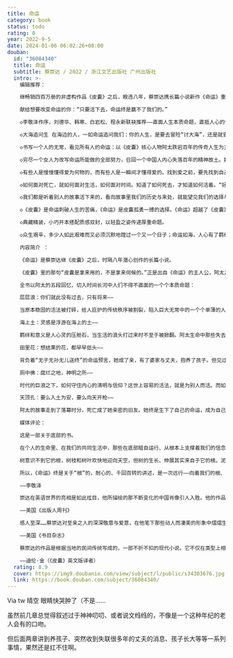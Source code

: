 ```yaml
---
title: 命运
category: book
status: todo
rating: 0
year: 2022-9-5
date: 2024-01-06 06:02:26+08:00
douban:
  id: "36084340"
  title: 命运
  subtitle: 蔡崇达 / 2022 / 浙江文艺出版社 广州出版社
  intro: >-
    编辑推荐：

    继畅销四百万册的非虚构作品《皮囊》之后，睽违八年，蔡崇达携长篇小说新作《命运》重磅归来！

    献给想要改变命运的你：“只要活下去，命运终是赢不了我们的。”

    ◇李敬泽作序，刘德华、韩寒、白岩松、程永新联袂推荐——直面人生本质命题，直抵人心的惊喜之作。

    ◇大海追问生 在海边的人，一如命运追问我们：你的人生，是要去冒险“讨大海”，还是就安逸“讨小海”？你想要怎么活？你找到要成为的自己了吗？

    ◇书写一个人的无常，看见所有人的命运：以《皮囊》核心人物阿太跌宕百年的传奇人生为主线，那些与命运咬牙切齿的搏斗，那些沉默寡言的爱与矢志不忘的告别。一个人的心灵成长史，也是我们每个人命运的回声。

    ◇穷尽一个女人为改写命运所能做的全部努力，召回一个中国人内心失落百年的精神故土。她对命运不服过，不信过，与之搏斗；她的人生得到过、失去过，始终“我命由我”；她生下了自己的命运，这人间她来过，她永不再回。

    ◇有些人是慢慢懂得爱为何物的，而有些人是一瞬间才懂得爱的。找到爱之前，要先找到自己：“想过不同人生的人，生活过不到一起去。”

    ◇如何面对死亡，就如何面对生活，如何面对时间。知道了如何死去，才知道如何活着。“好的死亡就像熟透了自然从树上落下来的果子，死的时候，世间和自己都没有伤口。”

    ◇我们都是听着别人的故事活下来的，看向故事里我们的历史与来处，就能望见我们的选择与未来：“人的灵魂就是这故事长出来的。人以一身又一身的皮囊，装这一个又一个故事。”

    ◇《皮囊》是命运刺破人生的苦痛，《命运》是皮囊孤勇一搏的选择。《命运》超越了《皮囊》，并向文学的本质命题深深一跃。

    ◇典藏精装，小巧开本搭配质感双封，以轻盈之姿传递厚重命题。

    ◇众生艰辛，多少人如此艰难而又必须沉默地蹚过一个又一个日子；命运如海，人心有了羁绊，才有了着落。一本让你痛哭、给你力量的心灵故事，读罢才发现，那眼泪竟是为自己而流。

    内容简介 ：

    《命运》是蔡崇达继《皮囊》之后，时隔八年潜心创作的长篇小说。

    《皮囊》里的那句“皮囊是拿来用的，不是拿来伺候的。”正是出自《命运》的主人公，阿太之口。《命运》以九十九岁的她一生的故事为主线，串联起福建闽南沿海小镇几代人的人生故事、命运选择与时代浮沉。

    全书以阿太的五段回忆，切入时间长河中人们不得不直面的一个个本质命题：

    层层浪：你们就此没有过去，只有将来——

    当原本稳固的活法被打碎，给人庇护的传统秩序被割裂，陷入巨大无常中的一个个单薄的人，要如何活下去？内心的安宁要放置在何处？

    海上土：灵感是浮游在海上的土——

    羁绊和意义是人心灵的压舱石，当生活的浪头打过来时不至于被掀翻。阿太生命中那些失去了压舱石的人，被命运一个个顺水推舟地带走了。而此时的她，尚只有十六岁。

    田里花：想结果的花，都早早低头——

    背负着“无子无孙无儿送终”的命运预言，她成了亲，有了婆家与丈夫，抱养了孩子。但见过命运的人会明白，命运的激流从未停止，人在其中并不知晓，哪一次告别，就是诀别。

    厕中佛：腐烂之地，神明之所——

    时代的巨浪之下，如何守住内心的清明与信仰？这世上容易的活法，就是为别人而活。而如果那人恰好也是为你而活，那么日子再苦，也过得像地瓜一样甜了。

    天顶孔：要么入土为安，要么向天开枪——

    阿太的故事走到了落幕时分，死亡成了她亲密的旧友。她终是生下了自己的命运，成为自己命运的母亲。这人间她来过，她永不再回。

    媒体评论：

    这是一部关于底部的书。

    在个人的生命里、在我们的共同生活中，那些在底部暗自运行、从根本上支撑着我们的信念；那些让我们在有限的选择和浩大的无常中站立着、向前走去的力量；那些让我们相信生活和生命自有意义的、内心的神灵。

    树意识不到它的根，树枝和树叶欢快地迎向天空，但树的生长、伸展其实来自于它的根。泥土中的力量引领我们向上。

    所以，《命运》终是关于“根”的，耐心的、千回百转的讲述，是一次远行——向着我们的根、向着我们精神的故乡和远方。

    ——李敬泽

    崇达在英语世界的亮相是如此炫目，他所描绘的那不断变化的中国肖像引人入胜。他的作品闪耀着一位优秀小说作者的聪明才智。

    ——美国《出版人周刊》

    感人至深……蔡崇达对至亲之人的深深敬意与爱意，在他笔下那些动人而凄美的形象中熠熠生辉。

    ——美国《书目杂志》

    蔡崇达的作品是根据当地的民间传统写成的，一部不折不扣的现代小说。它不仅在类型上相当罕见，在翻译著作中，尤其显得独特。它帮助读者发现大多数人看不到的生活，这种共情的建立能够跨越国界，跨越文化，跨越语言。

    ——迪伦·金（《皮囊》英文版译者）
  rating: 8.9
  cover: https://img9.doubanio.com/view/subject/l/public/s34303676.jpg
  link: https://book.douban.com/subject/36084340/
---
```


Via tw 晴空 
眼睛快哭肿了（不是……

虽然前几章总觉得叙述过于神神叨叨、或者说文绉绉的，不像是一个这种年纪的老人会有的口吻。

但后面两章讲到养孩子、突然收到失联很多年的丈夫的消息、孩子长大等等一系列事情，果然还是扛不住啊。
